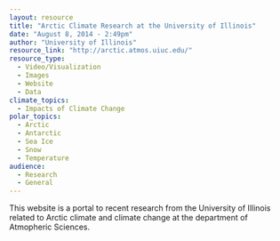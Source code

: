 ```yaml
---
layout: resource
title: "Arctic Climate Research at the University of Illinois"
date: "August 8, 2014 - 2:49pm"
author: "University of Illinois"
resource_link: "http://arctic.atmos.uiuc.edu/"
resource_type:
  - Video/Visualization
  - Images
  - Website
  - Data
climate_topics:
  - Impacts of Climate Change
polar_topics:
  - Arctic
  - Antarctic
  - Sea Ice
  - Snow
  - Temperature
audience:
  - Research
  - General
---
```


This website is a portal to recent research from the University of Illinois related to Arctic climate and climate change at the department of Atmopheric Sciences.